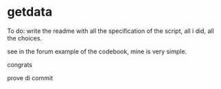 # getdata

To do: write the readme with all the specification of the script, all i did, all the choices.

see in the forum example of the codebook, mine is very simple.

congrats

prove di commit
